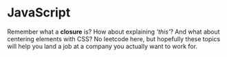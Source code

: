 # JavaScript

Remember what a <strong>closure</strong> is? How about explaining <em>&apos;this&apos;</em>?
And what about centering elements with CSS? No leetcode here, but hopefully these topics
will help you land a job at a company you actually want to work for.